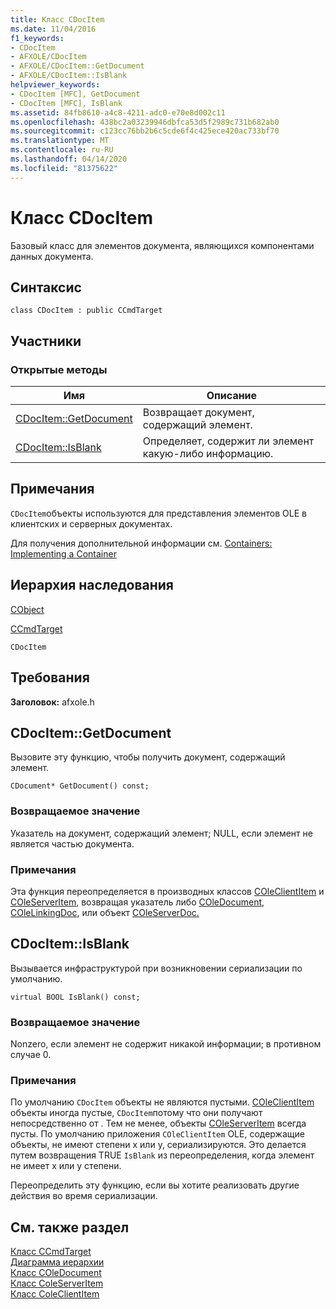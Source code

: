 ```yaml
---
title: Класс CDocItem
ms.date: 11/04/2016
f1_keywords:
- CDocItem
- AFXOLE/CDocItem
- AFXOLE/CDocItem::GetDocument
- AFXOLE/CDocItem::IsBlank
helpviewer_keywords:
- CDocItem [MFC], GetDocument
- CDocItem [MFC], IsBlank
ms.assetid: 84fb8610-a4c8-4211-adc0-e70e8d002c11
ms.openlocfilehash: 438bc2a03239946dbfca53d5f2989c731b682ab0
ms.sourcegitcommit: c123cc76bb2b6c5cde6f4c425ece420ac733bf70
ms.translationtype: MT
ms.contentlocale: ru-RU
ms.lasthandoff: 04/14/2020
ms.locfileid: "81375622"
---
```

# <a name="cdocitem-class"></a>Класс CDocItem

Базовый класс для элементов документа, являющихся компонентами данных документа.

## <a name="syntax"></a>Синтаксис

```
class CDocItem : public CCmdTarget
```

## <a name="members"></a>Участники

### <a name="public-methods"></a>Открытые методы

|Имя|Описание|
|----------|-----------------|
|[CDocItem::GetDocument](#getdocument)|Возвращает документ, содержащий элемент.|
|[CDocItem::IsBlank](#isblank)|Определяет, содержит ли элемент какую-либо информацию.|

## <a name="remarks"></a>Примечания

`CDocItem`объекты используются для представления элементов OLE в клиентских и серверных документах.

Для получения дополнительной информации см. [Containers: Implementing a Container](../../mfc/containers-implementing-a-container.md)

## <a name="inheritance-hierarchy"></a>Иерархия наследования

[CObject](../../mfc/reference/cobject-class.md)

[CCmdTarget](../../mfc/reference/ccmdtarget-class.md)

`CDocItem`

## <a name="requirements"></a>Требования

**Заголовок:** afxole.h

## <a name="cdocitemgetdocument"></a><a name="getdocument"></a>CDocItem::GetDocument

Вызовите эту функцию, чтобы получить документ, содержащий элемент.

```
CDocument* GetDocument() const;
```

### <a name="return-value"></a>Возвращаемое значение

Указатель на документ, содержащий элемент; NULL, если элемент не является частью документа.

### <a name="remarks"></a>Примечания

Эта функция переопределяется в производных классов [COleClientItem](../../mfc/reference/coleclientitem-class.md) и [COleServerItem](../../mfc/reference/coleserveritem-class.md), возвращая указатель либо [COleDocument](../../mfc/reference/coledocument-class.md), [COleLinkingDoc](../../mfc/reference/colelinkingdoc-class.md), или объект [COleServerDoc.](../../mfc/reference/coleserverdoc-class.md)

## <a name="cdocitemisblank"></a><a name="isblank"></a>CDocItem::IsBlank

Вызывается инфраструктурой при возникновении сериализации по умолчанию.

```
virtual BOOL IsBlank() const;
```

### <a name="return-value"></a>Возвращаемое значение

Nonzero, если элемент не содержит никакой информации; в противном случае 0.

### <a name="remarks"></a>Примечания

По умолчанию `CDocItem` объекты не являются пустыми. [COleClientItem](../../mfc/reference/coleclientitem-class.md) объекты иногда пустые, `CDocItem`потому что они получают непосредственно от . Тем не менее, объекты [COleServerItem](../../mfc/reference/coleserveritem-class.md) всегда пусты. По умолчанию приложения `COleClientItem` OLE, содержащие объекты, не имеют степени x или y, сериализируются. Это делается путем возвращения TRUE `IsBlank` из переопределения, когда элемент не имеет х или у степени.

Переопределить эту функцию, если вы хотите реализовать другие действия во время сериализации.

## <a name="see-also"></a>См. также раздел

[Класс CCmdTarget](../../mfc/reference/ccmdtarget-class.md)<br/>
[Диаграмма иерархии](../../mfc/hierarchy-chart.md)<br/>
[Класс COleDocument](../../mfc/reference/coledocument-class.md)<br/>
[Класс ColeServerItem](../../mfc/reference/coleserveritem-class.md)<br/>
[Класс ColeClientItem](../../mfc/reference/coleclientitem-class.md)
